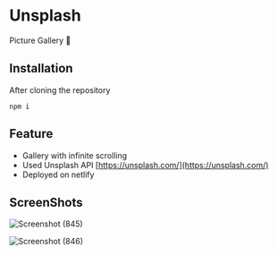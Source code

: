 # Unsplash

Picture Gallery 💙

## Installation

After cloning the repository

```npm
npm i
```

## Feature

* Gallery with infinite scrolling
* Used Unsplash API [https://unsplash.com/](https://unsplash.com/)
* Deployed on netlify

## ScreenShots
![Screenshot (845)](https://user-images.githubusercontent.com/64212940/119180106-7a4db480-ba8d-11eb-9dd4-c0102912a32a.png)

![Screenshot (846)](https://user-images.githubusercontent.com/64212940/119180156-8c2f5780-ba8d-11eb-8d57-37c12a1cc7f6.png)

